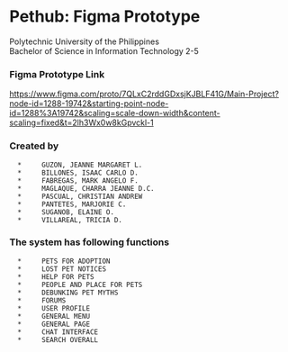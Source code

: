 # Pethub: Figma Prototype
 
Polytechnic University of the Philippines </br>
Bachelor of Science in Information Technology 2-5 </br>

### Figma Prototype Link
https://www.figma.com/proto/7QLxC2rddGDxsjKJBLF41G/Main-Project?node-id=1288-19742&starting-point-node-id=1288%3A19742&scaling=scale-down-width&content-scaling=fixed&t=2lh3Wx0w8kGpvckl-1
      

### Created by
      *     GUZON, JEANNE MARGARET L.
      *     BILLONES, ISAAC CARLO D.
      *     FABREGAS, MARK ANGELO F.
      *     MAGLAQUE, CHARRA JEANNE D.C.
      *     PASCUAL, CHRISTIAN ANDREW 
      *     PANTETES, MARJORIE C.
      *     SUGANOB, ELAINE O.
      *     VILLAREAL, TRICIA D.

### The system has following functions
      *     PETS FOR ADOPTION
      *     LOST PET NOTICES
      *     HELP FOR PETS
      *     PEOPLE AND PLACE FOR PETS
      *     DEBUNKING PET MYTHS 
      *     FORUMS
      *     USER PROFILE
      *     GENERAL MENU
      *     GENERAL PAGE
      *     CHAT INTERFACE
      *     SEARCH OVERALL
